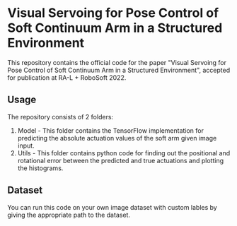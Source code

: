 # Visual Servoing for Pose Control of Soft Continuum Arm in a Structured Environment

This repository contains the official code for the paper "Visual Servoing for Pose Control of Soft Continuum Arm in a Structured Environment", accepted for publication at RA-L + RoboSoft 2022.

## Usage

The repository consists of 2 folders:
  1. Model - This folder contains the TensorFlow implementation for predicting the absolute actuation values of the soft arm given image input.
  2. Utils - This folder contains python code for finding out the positional and rotational error between the predicted and true actuations and plotting the histograms. 
  
## Dataset

You can run this code on your own image dataset with custom lables by giving the appropriate path to the dataset. 

